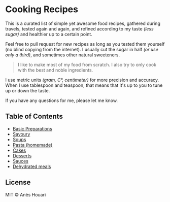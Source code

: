 # Cooking Recipes

This is a curated list of simple yet awesome food recipes, gathered during travels, tested again and again, and refined according to my taste *(less sugar)* and healthier up to a certain point.

Feel free to pull request for new recipes as long as you tested them yourself (no blind copying from the internet). I usually cut the sugar in half *(or use only a third)*, and sometimes other natural sweeteners.

> I like to make most of my food from scratch. I also try to only cook with the best and noble ingredients.

I use metric units *(gram, C°, centimeter)* for more precision and accuracy. When I use tablespoon and teaspoon, that means that it's up to you to tune up or down the taste. 

If you have any questions for me, please let me know.

## Table of Contents

+ [Basic Preparations](recipes/basic_preparations)
+ [Savoury](recipes)
+ [Soups](recipes)
+ [Pasta (homemade)](recipes)
+ [Cakes](recipes)
+ [Desserts](recipes)
+ [Sauces](recipes)
+ [Dehydrated meals](recipes)

## License

MIT © Anès Houari
